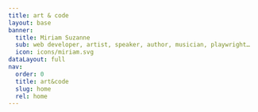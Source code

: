```yaml
---
title: art & code
layout: base
banner:
  title: Miriam Suzanne
  sub: web developer, artist, speaker, author, musician, playwright…
  icon: icons/miriam.svg
dataLayout: full
nav:
  order: 0
  title: art&code
  slug: home
  rel: home
---
```


